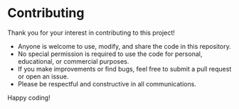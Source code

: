 # Contributing

Thank you for your interest in contributing to this project!

- Anyone is welcome to use, modify, and share the code in this repository.
- No special permission is required to use the code for personal, educational, or commercial purposes.
- If you make improvements or find bugs, feel free to submit a pull request or open an issue.
- Please be respectful and constructive in all communications.

Happy coding!
